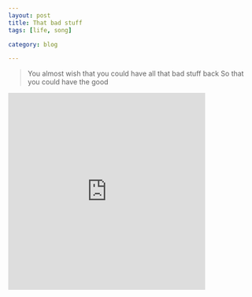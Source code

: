 ```yaml
---
layout: post
title: That bad stuff
tags: [life, song]

category: blog

---
```


> You almost wish that you could have all that bad stuff back
> So that you could have the good



<iframe width="400" height="400" src="https://rd.io/i/Rl6Fs9E-XYj_/" frameborder="0"></iframe>
